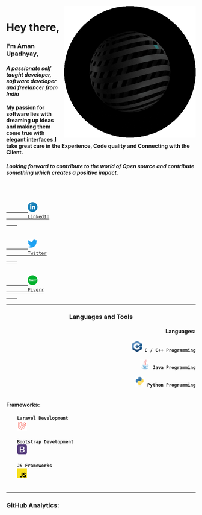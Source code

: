 <img src="asset/hacker.gif" width="350px" align="right">

# Hey there,

### **I'm Aman Upadhyay,**
#### *A passionate self taught developer, software developer and freelancer from India*

#### My passion for software lies with dreaming up ideas and making them come true with elegant interfaces.I take great care in the Experience, Code quality and Connecting with the Client.

#### *Looking forward to contribute to the world of Open source and contribute something which creates a positive impact.*
<br>

<code>
    <a href="https://www.linkedin.com/in/amanxupadhyay/">
        <img width="26" src="asset/linkedin.svg">
        LinkedIn
    </a>
</code>
&nbsp;
<code>
    <a href="https://twitter.com/AmanxUpadhyay">
        <img width="26" src="asset/twitter.svg">
        Twitter
    </a>
</code>
&nbsp;
<code>
    <a href="https://www.fiverr.com/badshahaman">
        <img width="26" src="asset/fiverr.svg">
        Fiverr
    </a>
</code>

---

<p align="center">

<h3 align="center">
    Languages and Tools
</h3>

<h4 align="right">
Languages: <br>
    <code>
    <img width="26" src="asset/cpp.svg"> C / C++ Programming
    </code>
&nbsp;
    <code>
    <img width="26" src="asset/java.svg"> Java Programming
    </code>
&nbsp;
    <code>
    <img width="26" src="asset/python.svg"> Python Programming
    </code>
</h4>

<h4 align="left">
Frameworks: <br>
    <code>
    Laravel Development
    <img width="26" src="asset/laravel.png">
    </code>
&nbsp;
    <code>
    Bootstrap Development
    <img width="26" src="asset/bootstrap.png">
    </code>
&nbsp;
    <code>
    JS Frameworks
    <img width="26" src="asset/javascript.svg">
    </code>
</h4>

</p>

---

### GitHub Analytics:

<!-- <img src="https://github-readme-stats-eight-theta.vercel.app/api/top-langs/?username=AmanxUpadhyay&langs_count=10&theme=algolia&hide_border=true"/> -->

<!--    *Contributions* -->
<!-- <img src="https://activity-graph.herokuapp.com/graph?username=AmanxUpadhyay&theme=material-palenight&hide_border=true"> -->
